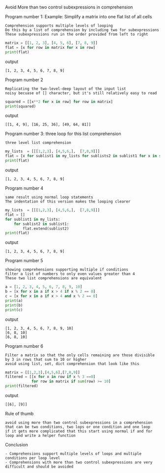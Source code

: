 Avoid More than two control subexpressions in comprehension

Program number 1: Example: Simplify a matrix into one flat list of all cells
```text
Comprehension supports multiple levels of looping
Do this by a list of comprehension by including two for subexpressions
These subexpressions run in the order provided from left to right
```

```python
matrix = [[1, 2, 3], [4, 5, 6], [7, 8, 9]]
flat = [x for row in matrix for x in row]
print(flat)
```
output
```text
[1, 2, 3, 4, 5, 6, 7, 8, 9]
```

Program number 2
```text
Replicating the two-level-deep layout of the input list
noisy becuase of [] character, but it's still relatively easy to read
```
```python
squared = [[x**2 for x in row] for row in matrix]
print(squared)
```
output
```text
[[1, 4, 9], [16, 25, 36], [49, 64, 81]]
```

Program number 3: 
three loop for this list comprehension
```text
three level list comprehension
```
```python
my_lists  = [[[1,2,3], [4,5,6,],  [7,8,9]]]
flat = [x for sublist1 in my_lists for sublists2 in sublist1 for x in sublists2]
print(flat)
```
output
```text
[1, 2, 3, 4, 5, 6, 7, 8, 9]
```
Program number 4
```text
same result using normal loop statements
The indentation of this version makes the looping clearer
```
```python
my_lists  = [[[1,2,3], [4,5,6,],  [7,8,9]]]
flat = []
for sublist1 in my_lists:
    for sublist2 in sublist1:
        flat.extend(sublist2)
print(flat)
```
output
```text
[1, 2, 3, 4, 5, 6, 7, 8, 9]
```

Program number 5 
```text
showing comprehensions supporting multiple if conditions 
filter a list of numbers to only even values greater than 4 
These two list comprehensions are equivalent
```
```python
a = [1, 2, 3, 4, 5, 6, 7, 8, 9, 10]
b = [x for x in a if x > 4 if x % 2 == 0]
c = [x for x in a if x > 4 and x % 2 == 0]
print(a)
print(b)
print(c)
```
output
```text
[1, 2, 3, 4, 5, 6, 7, 8, 9, 10]
[6, 8, 10]
[6, 8, 10]
```

Program number 6 
```text
Filter a matrix so that the only cells remaining are those divisible by 3 in rows that sum to 10 or higher
avoid using list, set, dict comprehension that look like this
```
```python
matrix = [[1,2,3],[4,5,6],[7,8,9]]
filtered = [[x for x in row if x % 3 ==0]
            for row in matrix if sum(row) >= 10]
print(filtered)
```
output
```text
[[6], [9]]
```

Rule of thumb
```text
avoid using more than two control subexpressions in a comprehension
that can be two conditions, two lops or one condition and one loop 
if it gets more complicated that this start using normal if and for loop and write a helper function
```

Conclusion
```text
- Comprehensions support multiple levels of loops and multiple conditions per loop level 
- Comprehensions with more than two control subexpressions are very difficult and should be avoided
```
